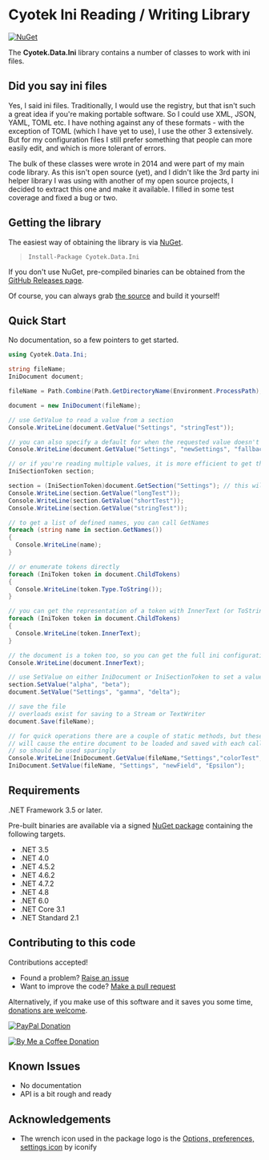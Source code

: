 # Cyotek Ini Reading / Writing Library

[![NuGet][nugetbadge]][nuget]

The **Cyotek.Data.Ini** library contains a number of classes to
work with ini files.

## Did you say ini files

Yes, I said ini files. Traditionally, I would use the registry,
but that isn't such a great idea if you're making portable
software. So I could use XML, JSON, YAML, TOML etc. I have
nothing against any of these formats - with the exception of
TOML (which I have yet to use), I use the other 3 extensively.
But for my configuration files I still prefer something that
people can more easily edit, and which is more tolerant of
errors.

The bulk of these classes were wrote in 2014 and were part of my
main code library. As this isn't open source (yet), and I didn't
like the 3rd party ini helper library I was using with another
of my open source projects, I decided to extract this one and
make it available. I filled in some test coverage and fixed a
bug or two.

## Getting the library

The easiest way of obtaining the library is via [NuGet][nuget].

> `Install-Package Cyotek.Data.Ini`

If you don't use NuGet, pre-compiled binaries can be obtained
from the [GitHub Releases page][ghrel].

Of course, you can always grab [the source][ghsrc] and build it
yourself!

## Quick Start

No documentation, so a few pointers to get started.

```csharp
using Cyotek.Data.Ini;

string fileName;
IniDocument document;

fileName = Path.Combine(Path.GetDirectoryName(Environment.ProcessPath), "settings.ini");

document = new IniDocument(fileName);

// use GetValue to read a value from a section
Console.WriteLine(document.GetValue("Settings", "stringTest"));

// you can also specify a default for when the requested value doesn't exist
Console.WriteLine(document.GetValue("Settings", "newSettings", "fallback"));

// or if you're reading multiple values, it is more efficient to get the section first
IniSectionToken section;

section = (IniSectionToken)document.GetSection("Settings"); // this will also create it if it doesn't exist
Console.WriteLine(section.GetValue("longTest"));
Console.WriteLine(section.GetValue("shortTest"));
Console.WriteLine(section.GetValue("stringTest"));

// to get a list of defined names, you can call GetNames
foreach (string name in section.GetNames())
{
  Console.WriteLine(name);
}

// or enumerate tokens directly
foreach (IniToken token in document.ChildTokens)
{
  Console.WriteLine(token.Type.ToString());
}

// you can get the representation of a token with InnerText (or ToString(), they are equivalent)
foreach (IniToken token in document.ChildTokens)
{
  Console.WriteLine(token.InnerText);
}

// the document is a token too, so you can get the full ini configuration the same way
Console.WriteLine(document.InnerText);

// use SetValue on either IniDocument or IniSectionToken to set a value
section.SetValue("alpha", "beta");
document.SetValue("Settings", "gamma", "delta");

// save the file
// overloads exist for saving to a Stream or TextWriter
document.Save(fileName);

// for quick operations there are a couple of static methods, but these
// will cause the entire document to be loaded and saved with each call
// so should be used sparingly
Console.WriteLine(IniDocument.GetValue(fileName,"Settings","colorTest","Black"));
IniDocument.SetValue(fileName, "Settings", "newField", "Epsilon");
```

## Requirements

.NET Framework 3.5 or later.

Pre-built binaries are available via a signed [NuGet
package][nuget] containing the following targets.

* .NET 3.5
* .NET 4.0
* .NET 4.5.2
* .NET 4.6.2
* .NET 4.7.2
* .NET 4.8
* .NET 6.0
* .NET Core 3.1
* .NET Standard 2.1

## Contributing to this code

Contributions accepted!

* Found a problem? [Raise an issue][ghissue]
* Want to improve the code? [Make a pull request][ghpull]

Alternatively, if you make use of this software and it saves you
some time, [donations are welcome][donate].

[![PayPal Donation][paypalimg]][paypal]

[![By Me a Coffee Donation][bmacimg]][bmac]

## Known Issues

* No documentation
* API is a bit rough and ready

## Acknowledgements

* The wrench icon used in the package logo is the [Options,
  preferences, settings icon][IconRef] by iconify

[IconRef]: https://www.iconfinder.com/icons/510859/options_preferences_settings_tools_icon

[nuget]: https://www.nuget.org/packages/Cyotek.Data.Ini/
[nugetbadge]: https://img.shields.io/nuget/vpre/Cyotek.Data.Ini

[ghissue]: https://github.com/cyotek/Cyotek.Data.Ini/issues
[ghpull]: https://github.com/cyotek/Cyotek.Data.Ini/pulls
[ghrel]: https://github.com/cyotek/Cyotek.Data.Ini/releases
[ghsrc]: https://github.com/cyotek/Cyotek.Data.Ini

[donate]: https://www.cyotek.com/contribute
[paypal]: https://www.paypal.me/cyotek
[paypalimg]: https://static.cyotek.com/assets/images/donate.gif
[bmac]: https://www.buymeacoffee.com/cyotek
[bmacimg]: https://static.cyotek.com/assets/images/bmac.png
